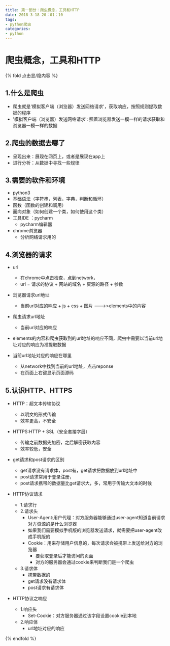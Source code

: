 ```yaml
---
title: 第一部分：爬虫概念，工具和HTTP
date: 2018-3-18 20：01：10
tags: 
- python爬虫
categories: 
- python
---
```


# 爬虫概念，工具和HTTP

{% fold 点击显/隐内容 %}
## 1.什么是爬虫
- 爬虫就是'模拟客户端（浏览器）发送网络请求'，获取响应，按照规则提取数据的程序
- '模拟客户端（浏览器）发送网络请求': 照着浏览器发送一模一样的请求获取和浏览器一模一样的数据

## 2.爬虫的数据去哪了
- 呈现出来：展现在网页上，或者是展现在app上
- 进行分析：从数据中寻找一些规律

## 3.需要的软件和环境
- python3 
- 基础语法（字符串，列表，字典，判断和循环）
- 函数（函数的创建和调用）
- 面向对象（如何创建一个类，如何使用这个类）
- 工具IDE ：pycharm
    - pycharm编辑器
- chrome浏览器
    - 分析网络请求用的

## 4.浏览器的请求
- url
    - 在chrome中点击检查，点到network，
    - url = 请求的协议 + 网站的域名 + 资源的路径 + 参数

- 浏览器请求url地址
    - 当前url对应的响应 + js + css + 图片 --->>elements中的内容
- 爬虫请求url地址
    - 当前url对应的响应
- elements的内容和爬虫获取到的url地址的响应不同，爬虫中需要以当前url地址对应的响应为准提取数据

- 当前url地址对应的响应在哪里
    - 从network中找到当前的url地址，点击reponse
    - 在页面上右键显示页面源码


## 5.认识HTTP、HTTPS
- HTTP：超文本传输协议
    - 以明文的形式传输
    - 效率更高，不安全
- HTTPS:HTTP + SSL（安全套接字层）
    - 传输之前数据先加密，之后解密获取内容
    - 效率较低，安全

- get请求和post请求的区别
    - get请求没有请求体，post有，get请求把数据放到url地址中
    - post请求常用于登录注册，
    - post请求携带的数据量比get请求大，多，常用于传输大文本的时候

- HTTP协议请求
    - 1.请求行
    - 2.请求头
        - User-Agent:用户代理：对方服务器能够通过user-agent知道当前请求对方资源的是什么浏览器
        - 如果我们需要模拟手机版的浏览器发送请求，就需要把user-agent改成手机版的
        - Cookie：用来存储用户信息的，每次请求会被携带上发送给对方的浏览器
            - 要获取登录后才能访问的页面
            - 对方的服务器会通过cookie来判断我们是一个爬虫
    - 3.请求体
        - 携带数据的
        - get请求没有请求体
        - post请求有请求体
- HTTP协议之响应
    - 1.响应头
        - Set-Cookie：对方服务器通过该字段设置cookie到本地
    - 2.响应体
        - url地址对应的响应

{% endfold %}